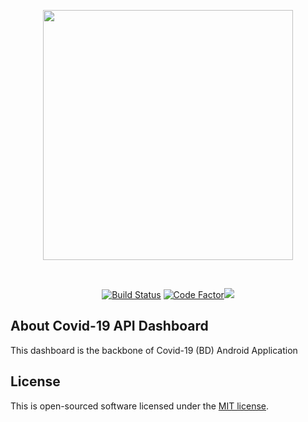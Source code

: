 <p align="center"><img src="http://brosolved.com/share/github_covid_logo.png" width="400"></p>
</br>
<p align="center">
<a href="https://travis-ci.org/github/BinaryBase-io/Covid-19-API-Dashboard"><img src="https://travis-ci.org/BinaryBase-io/Covid-19-API-Dashboard.svg?branch=master" alt="Build Status"></a> <a href="https://www.codefactor.io/repository/github/binarybase-io/covid-19-api-dashboard"><img src="https://www.codefactor.io/repository/github/binarybase-io/covid-19-api-dashboard/badge" alt="Code Factor"></a><a href="https://www.codacy.com/gh/BinaryBase-io/Covid-19-API-Dashboard?utm_source=github.com&amp;utm_medium=referral&amp;utm_content=BinaryBase-io/Covid-19-API-Dashboard&amp;utm_campaign=Badge_Grade"><img src="https://api.codacy.com/project/badge/Grade/5f25d9f6c4ae4c11bb6c559dbb03c0ab"/></a>
</p>

## About Covid-19 API Dashboard

This dashboard is the backbone of Covid-19 (BD) Android Application

## License

This is open-sourced software licensed under the [MIT license](https://opensource.org/licenses/MIT).
